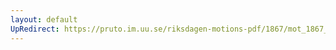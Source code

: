 ```yaml
---
layout: default
UpRedirect: https://pruto.im.uu.se/riksdagen-motions-pdf/1867/mot_1867__fk__69/mot_1867__fk__69-003.pdf
---
```

